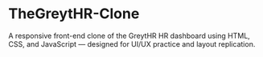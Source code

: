 # TheGreytHR-Clone
A responsive front-end clone of the GreytHR HR dashboard using HTML, CSS, and JavaScript — designed for UI/UX practice and layout replication.
